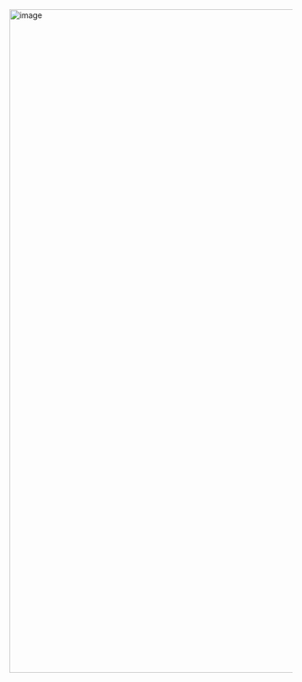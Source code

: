 <img width="1180" alt="image" src="https://user-images.githubusercontent.com/52594760/120635986-0dccaf80-c4a8-11eb-87a1-de61d8b9f10e.png">
